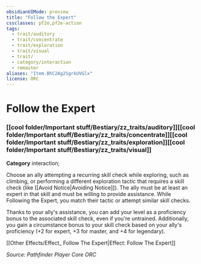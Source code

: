 ```yaml
---
obsidianUIMode: preview
title: "Follow the Expert"
cssclasses: pf2e,pf2e-action
tags:
  - trait/auditory
  - trait/concentrate
  - trait/exploration
  - trait/visual
  - trait/
  - category/interaction
  - remaster
aliases: "Item.BhC2Ag2SgrkUVGlx"
license: ORC
---
```

# Follow the Expert

### [[cool folder/Important stuff/Bestiary/zz_traits/auditory]][[cool folder/Important stuff/Bestiary/zz_traits/concentrate]][[cool folder/Important stuff/Bestiary/zz_traits/exploration]][[cool folder/Important stuff/Bestiary/zz_traits/visual]]

**Category** interaction; 




Choose an ally attempting a recurring skill check while exploring, such as climbing, or performing a different exploration tactic that requires a skill check (like [[Avoid Notice|Avoiding Notice]]). The ally must be at least an expert in that skill and must be willing to provide assistance. While Following the Expert, you match their tactic or attempt similar skill checks.

Thanks to your ally's assistance, you can add your level as a proficiency bonus to the associated skill check, even if you're untrained. Additionally, you gain a circumstance bonus to your skill check based on your ally's proficiency (+2 for expert, +3 for master, and +4 for legendary).

[[Other Effects/Effect_ Follow The Expert|Effect: Follow The Expert]]

*Source: Pathfinder Player Core*
*ORC*